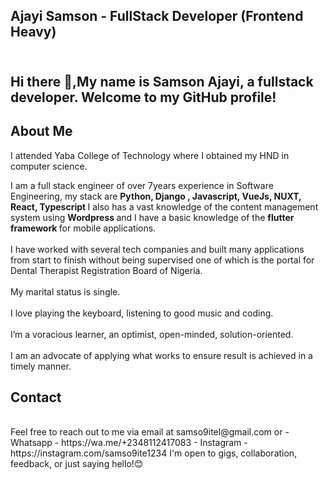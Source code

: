 
<h2> Ajayi Samson -  FullStack Developer (Frontend Heavy)<h2>
  <br>
Hi there 👋,My name is Samson Ajayi, a fullstack developer. Welcome to my GitHub profile!
  
  <h2>About Me</h2>
  
I attended Yaba College of Technology where I obtained my HND in computer science.<br>

I am a full stack engineer of over 7years experience in Software Engineering, my stack are <b> Python, Django , Javascript, VueJs, NUXT,  React, Typescript </b>I  also has a vast knowledge of the content management system using <b>Wordpress </b> and I have a basic knowledge of the <b>flutter framework </b> for mobile applications. 
  <br>
  <br>
I have worked with several tech companies and built many applications from start to finish without being supervised one of which is the portal for Dental Therapist Registration Board of Nigeria.
<br><br>
My marital status is single.
<br><br>
I love playing the keyboard, listening to good music and coding.
<br><br>
I’m a voracious learner, an optimist, open-minded, solution-oriented. <br><br>
I am an advocate of applying what works to ensure result is achieved in a timely manner.
  <br>
  
  <h2>Contact</h2>
<br>
  Feel free to reach out to me via email at samso9itel@gmail.com or
- Whatsapp - https://wa.me/+2348112417083
- Instagram - https://instagram.com/samso9ite1234
I'm open to gigs, collaboration, feedback, or just saying hello!😊
<!--
**samso9ite/samso9ite** is a ✨ _special_ ✨ repository because its `README.md` (this file) appears on your GitHub profile.

Here are some ideas to get you started:

- 🔭 I’m currently working on ...
- 🌱 I’m currently learning ...
- 👯 I’m looking to collaborate on ...
- 🤔 I’m looking for help with ...
- 💬 Ask me about ...
- 📫 How to reach me: ...
- 😄 Pronouns: ...
- ⚡ Fun fact: ...
-->
